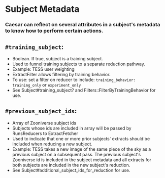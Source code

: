 # Subject Metadata

### Caesar can reflect on several attributes in a subject's metadata to know how to perform certain actions.

## `#training_subject`:
* Boolean. If true, subject is a training subject.
* Used to funnel training subjects to a separate reduction pathway.
* Example: TESS user weighting
* ExtractFilter allows filtering by training behavior.
* To use: set a filter on reducer to include:
  `training_behavior: training_only` or `experiment_only`
* See Subject#training_subject? and Filters::FilterByTrainingBehavior for use.

## `#previous_subject_ids`:
* Array of Zooniverse subject ids
* Subjects whose ids are included in array will be passed by RunsReducers to ExtractFetcher
* Used to indicate that one or more prior subjects' extracts should be included when reducing a new subject.
* Example: TESS takes a new image of the same piece of the sky as a previous subject on a subsequent pass. The previous subject's Zooniverse id is included in the subject metadata and all extracts for both subjects are included in the new subject's reduction.
* See Subject#additional_subject_ids_for_reduction for use.

